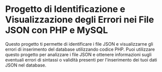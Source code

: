 # Progetto di Identificazione e Visualizzazione degli Errori nei File JSON con PHP e MySQL

Questo progetto ti permette di identificare i file 
JSON e visualizzarne gli errori di inserimento del database utilizzando codice PHP. 
Puoi utilizzare questo progetto per analizzare i file JSON e 
ottenere informazioni sugli eventuali errori di sintassi o validità presenti per l'inserimento dei tuoi dati JSON nel database.
